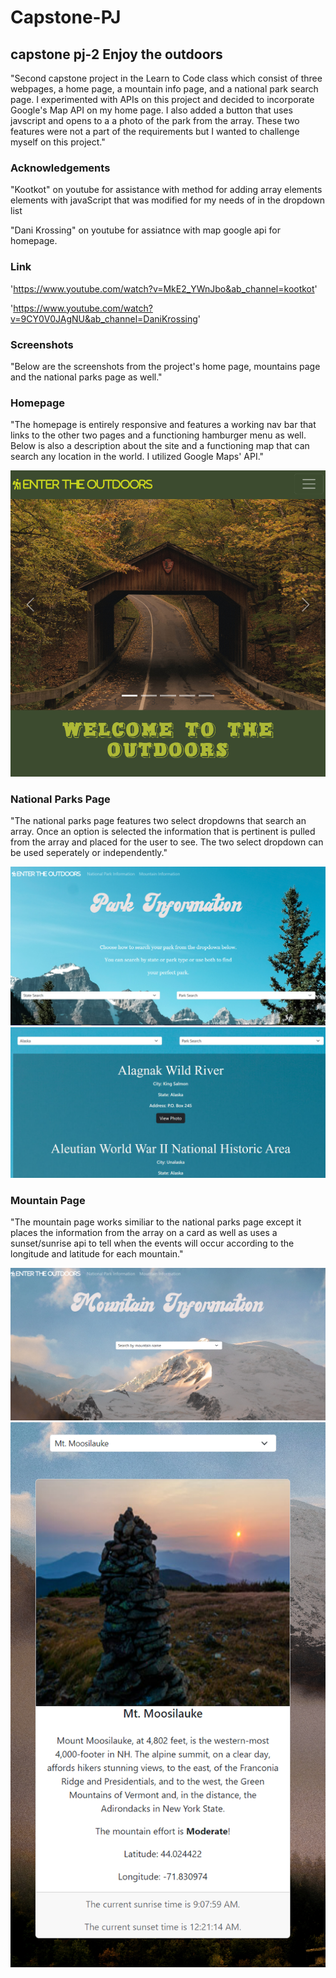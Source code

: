 # Capstone-PJ

## capstone pj-2 Enjoy the outdoors

"Second capstone project in the Learn to Code class which consist of three webpages, a home page, a mountain info page, and a national park search page. I experimented with APIs on this project and decided to incorporate Google's Map API on my home page. I also added a button that uses javscript and opens to a a photo of the park from the array. These two features were not a part of the requirements but I wanted to challenge myself on this project."

### Acknowledgements

"Kootkot" on youtube for assistance with method for adding array elements elements with javaScript that was modified for my needs of in the dropdown list

"Dani Krossing" on youtube for assiatnce with map google api for homepage.

### Link

'https://www.youtube.com/watch?v=MkE2_YWnJbo&ab_channel=kootkot'

'https://www.youtube.com/watch?v=9CY0V0JAgNU&ab_channel=DaniKrossing'

### Screenshots

"Below are the screenshots from the project's home page, mountains page and the national parks page as well."

### Homepage

"The homepage is entirely responsive and features a working nav bar that links to the other two pages and a functioning hamburger menu as well. Below is also a description about the site and a functioning map that can search any location in the world. I utilized Google Maps' API."

![homepage](../screenshots/Homepage.png)

### National Parks Page

"The national parks page features two select dropdowns that search an array. Once an option is selected the information that is pertinent is pulled from the array and placed for the user to see. The two select dropdown can be used seperately or independently."

![national-parks-page](../screenshots/national-parks.png)
![parks-pg-example](../screenshots/parks-pg-example.png)

### Mountain Page

"The mountain page works similiar to the national parks page except it places the information from the array on a card as well as uses a sunset/sunrise api to tell when the events will occur according to the longitude and latitude for each mountain."

![mountain-pg](../screenshots/mountain-pg.png)
![mountain-pg-selected-opt](../screenshots/mountain-pg-select-example.png)
